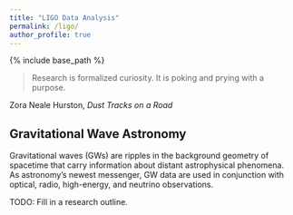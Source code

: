 ```yaml
---
title: "LIGO Data Analysis"
permalink: /ligo/
author_profile: true
---
```


{% include base_path %}

> Research is formalized curiosity. It is poking and prying with a purpose.

Zora Neale Hurston, *Dust Tracks on a Road*

## Gravitational Wave Astronomy

Gravitational waves (GWs) are ripples in the background geometry of spacetime that carry information about distant astrophysical phenomena. As astronomy’s newest messenger, GW data are used in conjunction with optical, radio, high-energy, and neutrino observations.

TODO: Fill in a research outline.
